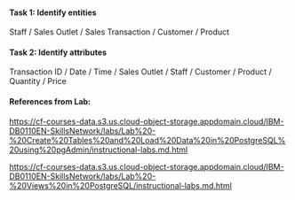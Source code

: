#### Task 1: Identify entities

Staff / Sales Outlet / Sales Transaction / Customer / Product

#### Task 2: Identify attributes

Transaction ID / Date / Time / Sales Outlet / Staff / Customer / Product / Quantity / Price

#### References from Lab:

https://cf-courses-data.s3.us.cloud-object-storage.appdomain.cloud/IBM-DB0110EN-SkillsNetwork/labs/Lab%20-%20Create%20Tables%20and%20Load%20Data%20in%20PostgreSQL%20using%20pgAdmin/instructional-labs.md.html

https://cf-courses-data.s3.us.cloud-object-storage.appdomain.cloud/IBM-DB0110EN-SkillsNetwork/labs/Lab%20-%20Views%20in%20PostgreSQL/instructional-labs.md.html
